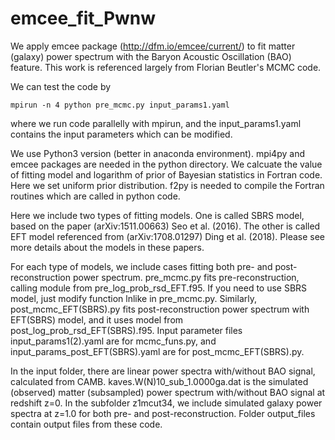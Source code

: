 # emcee_fit_Pwnw
We apply emcee package (http://dfm.io/emcee/current/) to fit matter (galaxy) power spectrum with the Baryon Acoustic Oscillation (BAO) feature. This work is referenced largely from Florian Beutler's MCMC code. 

We can test the code by 
```
mpirun -n 4 python pre_mcmc.py input_params1.yaml
```
where we run code parallelly with mpirun, and the input_params1.yaml contains the input parameters which can be modified.
 
We use Python3 version (better in anaconda environment). mpi4py and emcee packages are needed in the python directory. We calcuate the value of fitting model and logarithm of prior of Bayesian statistics in Fortran code. Here we set uniform prior distribution. f2py is needed to compile the Fortran routines which are called in python code.  

Here we include two types of fitting models. One is called SBRS model, based on the paper (arXiv:1511.00663) Seo et al. (2016). The other is called EFT model referenced from (arXiv:1708.01297) Ding et al. (2018). Please see more details about the models in these papers.

For each type of models, we include cases fitting both pre- and post-reconstruction power spectrum. pre_mcmc.py fits pre-reconstruction, calling module from pre_log_prob_rsd_EFT.f95. If you need to use SBRS model, just modify function lnlike in pre_mcmc.py. Similarly, post_mcmc_EFT(SBRS).py fits post-reconstruction power spectrum with EFT(SBRS) model, and it uses model from post_log_prob_rsd_EFT(SBRS).f95. Input parameter files input_params1(2).yaml are for mcmc_funs.py, and input_params_post_EFT(SBRS).yaml are for post_mcmc_EFT(SBRS).py. 

In the input folder, there are linear power spectra with/without BAO signal, calculated from CAMB. kaves.W(N)10_sub_1.0000ga.dat is the simulated (observed) matter (subsampled) power spectrum with/without BAO signal at redshift z=0. In the subfolder z1mcut34, we include simulated galaxy power spectra at z=1.0 for both pre- and post-reconstruction.
Folder output_files contain output files from these code.
